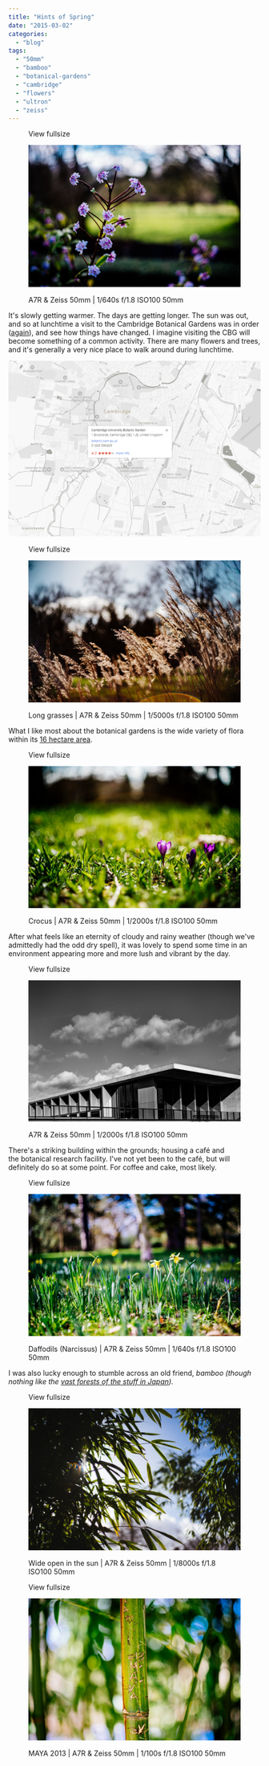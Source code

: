 ```yaml
---
title: "Hints of Spring"
date: "2015-03-02"
categories: 
  - "blog"
tags: 
  - "50mm"
  - "bamboo"
  - "botanical-gardens"
  - "cambridge"
  - "flowers"
  - "ultron"
  - "zeiss"
---
```


<figure>

View fullsize

![A7R &amp; Zeiss 50mm | 1/640s f/1.8 ISO100 50mm](/assets/images/bd26c-20150227-dsc03100-ilce-7r.jpg)

<figcaption>



A7R & Zeiss 50mm | 1/640s f/1.8 ISO100 50mm





</figcaption>



</figure>

It's slowly getting warmer. The days are getting longer. The sun was out, and so at lunchtime a visit to the Cambridge Botanical Gardens was in order ([again](http://www.martinirwinphotography.com/myblog/2015/2/10/cambridge-botanical-gardens)), and see how things have changed. I imagine visiting the CBG will become something of a common activity. There are many flowers and trees, and it's generally a very nice place to walk around during lunchtime.

![](/assets/images/fa137-image-asset.png)

<figure>

View fullsize

![Long grasses |&nbsp;A7R &amp; Zeiss 50mm |&nbsp;1/5000s f/1.8 ISO100 50mm](/assets/images/2f263-20150227-dsc03101-ilce-7r.jpg)

<figcaption>



Long grasses | A7R & Zeiss 50mm | 1/5000s f/1.8 ISO100 50mm





</figcaption>



</figure>

What I like most about the botanical gardens is the wide variety of flora within its [16 hectare area](https://www.google.co.uk/maps/place/Cambridge+University+Botanic+Garden/@52.194284,0.126093,15z/data=!4m2!3m1!1s0x0:0xeddc913f0dc06549).

<figure>

View fullsize

![Crocus | A7R &amp; Zeiss 50mm&nbsp;|&nbsp;1/2000s f/1.8 ISO100 50mm](/assets/images/22dbb-20150227-dsc03102-ilce-7r.jpg)

<figcaption>



Crocus | A7R & Zeiss 50mm | 1/2000s f/1.8 ISO100 50mm





</figcaption>



</figure>

After what feels like an eternity of cloudy and rainy weather (though we've admittedly had the odd dry spell), it was lovely to spend some time in an environment appearing more and more lush and vibrant by the day.

<figure>

View fullsize

![A7R &amp; Zeiss 50mm&nbsp;|&nbsp;1/2000s f/1.8 ISO100 50mm](/assets/images/fa28e-image-asset.jpeg)

<figcaption>



A7R & Zeiss 50mm | 1/2000s f/1.8 ISO100 50mm





</figcaption>



</figure>

There's a striking building within the grounds; housing a café and the botanical research facility. I've not yet been to the café, but will definitely do so at some point. For coffee and cake, most likely.

<figure>

View fullsize

![Daffodils (Narcissus) | A7R &amp; Zeiss 50mm&nbsp;|&nbsp;1/640s f/1.8 ISO100 50mm&nbsp;](/assets/images/0a181-image-asset.jpeg)

<figcaption>



Daffodils (Narcissus) | A7R & Zeiss 50mm | 1/640s f/1.8 ISO100 50mm 





</figcaption>



</figure>

I was also lucky enough to stumble across an old friend, _bamboo (though nothing like the [vast forests of the stuff in Japan](http://www.martinirwinphotography.com/myblog/2013/7/22/cant-see-the-wood-for-the-trees))._

<figure>

View fullsize

![Wide open in the sun | A7R &amp; Zeiss 50mm&nbsp;|&nbsp;1/8000s f/1.8 ISO100 50mm&nbsp;](/assets/images/4f298-image-asset.jpeg)

<figcaption>



Wide open in the sun | A7R & Zeiss 50mm | 1/8000s f/1.8 ISO100 50mm 





</figcaption>



</figure>

<figure>

View fullsize

![MAYA 2013 | A7R &amp; Zeiss 50mm&nbsp;|&nbsp;1/100s f/1.8 ISO100 50mm](/assets/images/35fe3-image-asset.jpeg)

<figcaption>



MAYA 2013 | A7R & Zeiss 50mm | 1/100s f/1.8 ISO100 50mm





</figcaption>



</figure>
